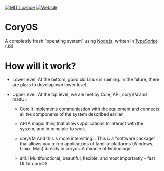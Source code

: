 [![MIT Licence](https://img.shields.io/badge/license-AGPL--3.0-green)](https://www.gnu.org/licenses/agpl-3.0.en.html)
[![Website](https://img.shields.io/badge/website-click-green)](https://coryos.site)
# CoryOS
A completely fresh "operating system" using [Node.js](https://nodejs.org), written in [TypeScript](https://www.typescriptlang.org) (JS)

# How will it work?
- Lower level:
At the bottom, good old Linux is running. In the future, there are plans to develop own lower level.

- Upper level:
At the top level, we are met by Core, API, coryVM and maitUI.

  - Core
It implements communication with the equipment and connects all the components of the system described earlier.

  - API
A magic thing that allows applications to interact with the system, and in principle-to work.

  - coryVM
And this is more interesting...
This is a "software package" that allows you to run applications of familiar platforms (Windows, Linux, Mac) directly in coryos. A miracle of technology!

  - aitUI
Multifunctional, beautiful, flexible, and most importantly - fast UI for coryOS.
